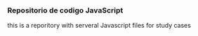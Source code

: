 ### Repositorio de codigo JavaScript

this is a reporitory with serveral Javascript files for study cases

